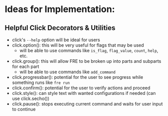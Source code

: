 # Ideas for Implementation:

## Helpful Click Decorators & Utilities
* click's `--help` option will be ideal for users
* click.option(): this will be very useful for flags that may be used
    - will be able to use commands like `is_flag`, `flag_value`, `count`, `help`, etc.
* click.group(): this will allow FRE to be broken up into parts and subparts for each part
    - will be able to use commands like `add_command`
* click.progressbar(): potential for the user to see progress while something runs like `fre run`
* click.confirm(): potential for the user to verify actions and proceed
* click.style(): can style text with wanted configurations if needed (can use click.secho())
* click.pause(): stops executing current command and waits for user input to continue

